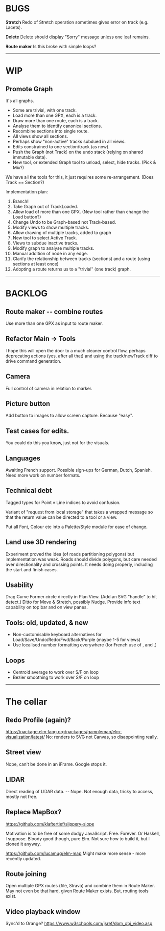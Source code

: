 
# BUGS

**Stretch** Redo of Stretch operation sometimes gives error on track (e.g. Lacets).

**Delete** Delete should display "Sorry" message unless one leaf remains.

**Route maker** Is this broke with simple loops?

--- 

# WIP

## Promote Graph

It's all graphs. 
* Some are trivial, with one track.
* Load more than one GPX, each is a track.
* Draw more than one route, each is a track.
* Analyse them to identify canonical sections.
* Recombine sections into single route.
* All views show all sections.
* Perhaps show "non-active" tracks subdued in all views.
* Edits constrained to one section/track (as now).
* Push the Graph (not Track) on the undo stack (relying on shared immutable data).
* New tool, or extended Graph tool to unload, select, hide tracks. (Pick & Mix?)

We have all the tools for this, it just requires some re-arrangement.
(Does Track == Section?)

Implementation plan:

1. Branch!
2. Take Graph out of TrackLoaded.
3. Allow load of more than one GPX. (New tool rather than change the Load button?)
4. Change Undo to be Graph-based not Track-based.
5. Modify views to show multiple tracks. 
6. Allow drawing of multiple tracks, added to graph
7. New tool to select Active Track.
8. Views to subdue inactive tracks.
9. Modify graph to analyse multiple tracks.
10. Manual addition of node in any edge.
11. Clarify the relationship between tracks (sections) and a route (using sections at least once)
12. Adopting a route returns us to a "trivial" (one track) graph.

---

# BACKLOG

## Route maker -- combine routes

Use more than one GPX as input to route maker.

## Refactor Main -> Tools

I hope this will open the door to a much cleaner control flow, perhaps deprecating
actions (yes, after all that) and using the track/newTrack diff to drive command generation.

## Camera

Full control of camera in relation to marker.

## Picture button

Add button to images to allow screen capture. Because "easy".

## Test cases for edits.

You could do this you know, just not for the visuals.

## Languages

Awaiting French support.
Possible sign-ups for German, Dutch, Spanish.
Need more work on number formats.

## Technical debt

Tagged types for Point v Line indices to avoid confusion.

Variant of "request from local storage" that takes a wrapped message so that the return value
can be directed to a tool or a view.

Put all Font, Colour etc into a Palette/Style module for ease of change.

## Land use 3D rendering

Experiment proved the idea (of roads partitioning polygons) but implementation was weak.
Roads should divide polygons, but care needed over directionality and crossing points.
It needs doing properly, including the start and finish cases.

## Usability

Drag Curve Former circle directly in Plan View. (Add an SVG "handle" to hit detect.)
Ditto for Move & Stretch, possibly Nudge.
Provide info text capability on top bar and on view panes.

## Tools: old, updated, & new

- Non-customisable keyboard alternatives for Load/Save/Undo/Redo/Fwd/Back/Purple (maybe 1-5 for views)
- Use localised number formatting everywhere (for French use of , and .)

## Loops

- Centroid average to work over S/F on loop
- Bezier smoothing to work over S/F on loop

---

# The cellar

## Redo Profile (again)?

https://package.elm-lang.org/packages/gampleman/elm-visualization/latest/
No: renders to SVG not Canvas, so disappointing really.

## Street view

Nope, can't be done in an iFrame. Google stops it.

## LIDAR

Direct reading of LIDAR data.
-- Nope. Not enough data, tricky to access, mostly not free.

## Replace MapBox?

https://github.com/klaftertief/slippery-slope

Motivation is to be free of some dodgy JavaScript.
Free. Forever.
Or Haskell, I suppose.
Bloody good though, pure Elm.
Not sure how to build it, but I cloned it anyway.

https://github.com/lucamug/elm-map
Might make more sense - more recently updated.

## Route joining

Open multiple GPX routes (file, Strava) and combine them in Route Maker.
May not even be that hard, given Route Maker exists.
But, routing tools exist.

## Video playback window

Sync'd to Orange?
https://www.w3schools.com/jsref/dom_obj_video.asp


